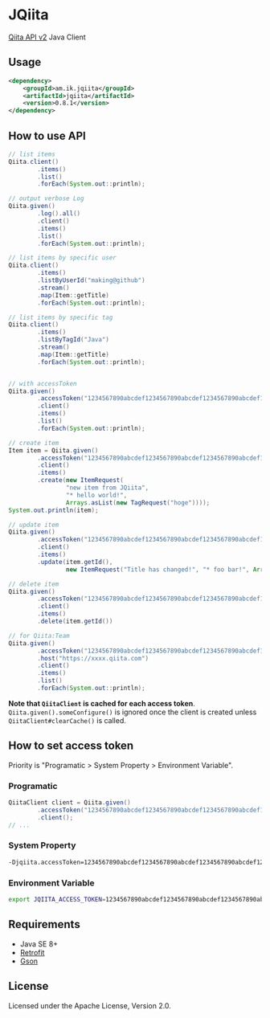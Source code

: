 # JQiita

[Qiita API v2](http://qiita.com/api/v2/docs) Java Client

## Usage

``` xml
<dependency>
    <groupId>am.ik.jqiita</groupId>
    <artifactId>jqiita</artifactId>
    <version>0.8.1</version>
</dependency>
```

## How to use API

``` java
// list items
Qiita.client()
        .items()
        .list()
        .forEach(System.out::println);

// output verbose Log
Qiita.given()
        .log().all()
        .client()
        .items()
        .list()
        .forEach(System.out::println);

// list items by specific user
Qiita.client()
        .items()
        .listByUserId("making@github")
        .stream()
        .map(Item::getTitle)
        .forEach(System.out::println);

// list items by specific tag
Qiita.client()
        .items()
        .listByTagId("Java")
        .stream()
        .map(Item::getTitle)
        .forEach(System.out::println);


// with accessToken
Qiita.given()
        .accessToken("1234567890abcdef1234567890abcdef1234567890abcdef1234567890abcd")
        .client()
        .items()
        .list()
        .forEach(System.out::println);

// create item
Item item = Qiita.given()
        .accessToken("1234567890abcdef1234567890abcdef1234567890abcdef1234567890abcd")
        .client()
        .items()
        .create(new ItemRequest(
                "new item from JQiita",
                "* hello world!",
                Arrays.asList(new TagRequest("hoge"))));
System.out.println(item);

// update item
Qiita.given()
        .accessToken("1234567890abcdef1234567890abcdef1234567890abcdef1234567890abcd")
        .client()
        .items()
        .update(item.getId(),
                new ItemRequest("Title has changed!", "* foo bar!", Arrays.asList(new TagRequest("hoge"))));

// delete item
Qiita.given()
        .accessToken("1234567890abcdef1234567890abcdef1234567890abcdef1234567890abcd")
        .client()
        .items()
        .delete(item.getId())

// for Qiita:Team
Qiita.given()
        .accessToken("1234567890abcdef1234567890abcdef1234567890abcdef1234567890abcd")
        .host("https://xxxx.qiita.com")
        .client()
        .items()
        .list()
        .forEach(System.out::println);
```

**Note that `QiitaClient` is cached for each access token**. `Qiita.given().someConfigure()` is ignored once the client is created unless `QiitaClient#clearCache()` is called.

## How to set access token

Priority is "Programatic > System Property > Environment Variable".

### Programatic

``` java
QiitaClient client = Qiita.given()
        .accessToken("1234567890abcdef1234567890abcdef1234567890abcdef1234567890abcd")
        .client();
// ...
```

### System Property

``` bash
-Djqiita.accessToken=1234567890abcdef1234567890abcdef1234567890abcdef1234567890abcd
```

### Environment Variable

``` bash
export JQIITA_ACCESS_TOKEN=1234567890abcdef1234567890abcdef1234567890abcdef1234567890abcd
```


## Requirements

* Java SE 8+
* [Retrofit](http://square.github.io/retrofit/)
* [Gson](https://code.google.com/p/google-gson/)

## License

Licensed under the Apache License, Version 2.0.

